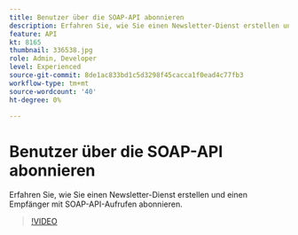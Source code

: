 ```yaml
---
title: Benutzer über die SOAP-API abonnieren
description: Erfahren Sie, wie Sie einen Newsletter-Dienst erstellen und einen Empfänger mit SOAP-API-Aufrufen abonnieren.
feature: API
kt: 8165
thumbnail: 336538.jpg
role: Admin, Developer
level: Experienced
source-git-commit: 8de1ac833bd1c5d3298f45cacca1f0ead4c77fb3
workflow-type: tm+mt
source-wordcount: '40'
ht-degree: 0%

---
```



# Benutzer über die SOAP-API abonnieren

Erfahren Sie, wie Sie einen Newsletter-Dienst erstellen und einen Empfänger mit SOAP-API-Aufrufen abonnieren.

>[!VIDEO](https://video.tv.adobe.com/v/336538?quality=12)
